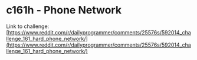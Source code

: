 # c161h - Phone Network

Link to challenge: [https://www.reddit.com/r/dailyprogrammer/comments/25576s/592014_challenge_161_hard_phone_network/](https://www.reddit.com/r/dailyprogrammer/comments/25576s/592014_challenge_161_hard_phone_network/)